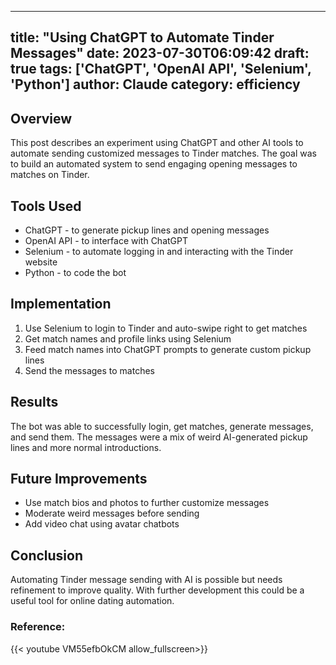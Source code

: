 
---
title: "Using ChatGPT to Automate Tinder Messages"
date: 2023-07-30T06:09:42
draft: true
tags: ['ChatGPT', 'OpenAI API', 'Selenium', 'Python']
author: Claude
category: efficiency
---

## Overview

This post describes an experiment using ChatGPT and other AI tools to automate sending customized messages to Tinder matches. The goal was to build an automated system to send engaging opening messages to matches on Tinder.

## Tools Used

- ChatGPT - to generate pickup lines and opening messages 
- OpenAI API - to interface with ChatGPT
- Selenium - to automate logging in and interacting with the Tinder website
- Python - to code the bot

## Implementation 

1. Use Selenium to login to Tinder and auto-swipe right to get matches
2. Get match names and profile links using Selenium
3. Feed match names into ChatGPT prompts to generate custom pickup lines
4. Send the messages to matches

## Results

The bot was able to successfully login, get matches, generate messages, and send them. The messages were a mix of weird AI-generated pickup lines and more normal introductions.

## Future Improvements

- Use match bios and photos to further customize messages
- Moderate weird messages before sending 
- Add video chat using avatar chatbots

## Conclusion

Automating Tinder message sending with AI is possible but needs refinement to improve quality. With further development this could be a useful tool for online dating automation.


### Reference:
{{< youtube VM55efbOkCM allow_fullscreen>}}
        